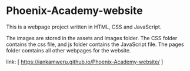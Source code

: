 # Phoenix-Academy-website
This is a webpage project written in HTML, CSS and JavaScript.

The images are stored in the assets and images folder.
The CSS folder contains the css file, and js folder contains the JavaScript file.
The pages folder comtains all other webpages for the website.

link: [ https://iankamweru.github.io/Phoenix-Academy-website/ ]
